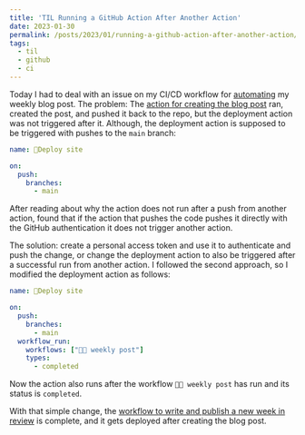 ```yaml
---
title: 'TIL Running a GitHub Action After Another Action'
date: 2023-01-30
permalink: /posts/2023/01/running-a-github-action-after-another-action/
tags:
  - til
  - github
  - ci
---
```


Today I had to deal with an issue on my CI/CD workflow for [automating](https://luisnatera.com/posts/2022/9/github-actions-for-automating-blog-posts/) my weekly blog post. The problem: The [action for creating the blog post](https://luisnatera.com/posts/2022/9/github-actions-for-automating-blog-posts/) ran, created the post, and pushed it back to the repo, but the deployment action was not triggered after it. Although, the deployment action is supposed to be triggered with pushes to the `main` branch:

```yml
name: 🚀Deploy site

on:
  push:
    branches:
      - main
```

After reading about why the action does not run after a push from another action, found that if the action that pushes the code pushes it directly with the GitHub authentication it does not trigger another action.

The solution: create a personal access token and use it to authenticate and push the change, or change the deployment action to also be triggered after a successful run from another action. I followed the second approach, so I modified the deployment action as follows:

```yml
name: 🚀Deploy site

on:
  push:
    branches:
      - main
  workflow_run:
    workflows: ["👨‍💻 weekly post"]
    types:
      - completed
```

Now the action also runs after the workflow `👨‍💻 weekly post` has run and its status is `completed`.

With that simple change, the [workflow to write and publish a new week in review](https://luisnatera.com/posts/2022/9/github-actions-for-automating-blog-posts/) is complete, and it gets deployed after creating the blog post.